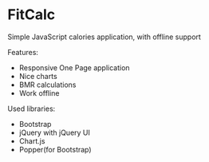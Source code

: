 # FitCalc
Simple JavaScript calories application, with offline support

Features:
- Responsive One Page application
- Nice charts
- BMR calculations
- Work offline

Used libraries:
- Bootstrap
- jQuery with jQuery UI
- Chart.js
- Popper(for Bootstrap)
